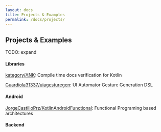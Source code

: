 ```yaml
---
layout: docs
title: Projects & Examples
permalink: /docs/projects/
---
```


## Projects & Examples

TODO: expand

#### Libraries

[kategory/ΛNK](https://github.com/kategory/ank/): Compile time docs verification for Kotlin

[Guardiola31337/uiagesturegen](https://github.com/Guardiola31337/uiagesturegen): UI Automator Gesture Generation DSL

#### Android

[JorgeCastilloPrz/KotlinAndroidFunctional](https://github.com/JorgeCastilloPrz/KotlinAndroidFunctional): Functional Programing based architectures

#### Backend
